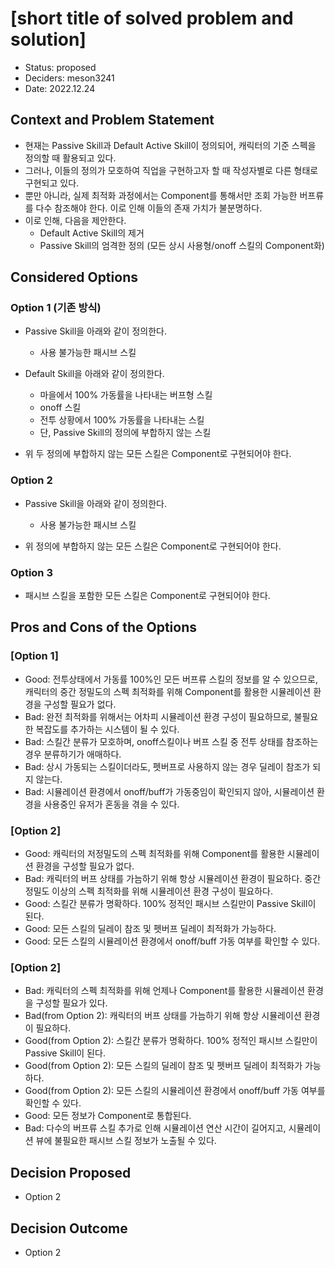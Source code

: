 # [short title of solved problem and solution]

* Status: proposed
* Deciders: meson3241
* Date: 2022.12.24


## Context and Problem Statement

- 현재는 Passive Skill과 Default Active Skill이 정의되어, 캐릭터의 기준 스펙을 정의할 때 활용되고 있다.
- 그러나, 이들의 정의가 모호하여 직업을 구현하고자 할 때 작성자별로 다른 형태로 구현되고 있다.
- 뿐만 아니라, 실제 최적화 과정에서는 Component를 통해서만 조회 가능한 버프류를 다수 참조해야 한다. 이로 인해 이들의 존재 가치가 불분명하다.
- 이로 인해, 다음을 제안한다.
  - Default Active Skill의 제거
  - Passive Skill의 엄격한 정의 (모든 상시 사용형/onoff 스킬의 Component화)

## Considered Options

### Option 1 (기존 방식)
- Passive Skill을 아래와 같이 정의한다.
  - 사용 불가능한 패시브 스킬

- Default Skill을 아래와 같이 정의한다.
  - 마을에서 100% 가동률을 나타내는 버프형 스킬
  - onoff 스킬
  - 전투 상황에서 100% 가동률을 나타내는 스킬
  - 단, Passive Skill의 정의에 부합하지 않는 스킬

- 위 두 정의에 부합하지 않는 모든 스킬은 Component로 구현되어야 한다.

### Option 2
- Passive Skill을 아래와 같이 정의한다.
  - 사용 불가능한 패시브 스킬

- 위 정의에 부합하지 않는 모든 스킬은 Component로 구현되어야 한다.

### Option 3
- 패시브 스킬을 포함한 모든 스킬은 Component로 구현되어야 한다.


## Pros and Cons of the Options

### [Option 1]

- Good: 전투상태에서 가동률 100%인 모든 버프류 스킬의 정보를 알 수 있으므로, 캐릭터의 중간 정밀도의 스펙 최적화를 위해 Component를 활용한 시뮬레이션 환경을 구성할 필요가 없다.
- Bad: 완전 최적화를 위해서는 어차피 시뮬레이션 환경 구성이 필요하므로, 불필요한 복잡도를 추가하는 시스템이 될 수 있다.
- Bad: 스킬간 분류가 모호하며, onoff스킬이나 버프 스킬 중 전투 상태를 참조하는 경우 분류하기가 애매하다.
- Bad: 상시 가동되는 스킬이더라도, 펫버프로 사용하지 않는 경우 딜레이 참조가 되지 않는다.
- Bad: 시뮬레이션 환경에서 onoff/buff가 가동중임이 확인되지 않아, 시뮬레이션 환경을 사용중인 유저가 혼동을 겪을 수 있다.


### [Option 2]

- Good: 캐릭터의 저정밀도의 스펙 최적화를 위해 Component를 활용한 시뮬레이션 환경을 구성할 필요가 없다.
- Bad: 캐릭터의 버프 상태를 가늠하기 위해 항상 시뮬레이션 환경이 필요하다. 중간 정밀도 이상의 스펙 최적화를 위해 시뮬레이션 환경 구성이 필요하다.
- Good: 스킬간 분류가 명확하다. 100% 정적인 패시브 스킬만이 Passive Skill이 된다.
- Good: 모든 스킬의 딜레이 참조 및 펫버프 딜레이 최적화가 가능하다.
- Good: 모든 스킬의 시뮬레이션 환경에서 onoff/buff 가동 여부를 확인할 수 있다.


### [Option 2]

- Bad: 캐릭터의 스펙 최적화를 위해 언제나 Component를 활용한 시뮬레이션 환경을 구성할 필요가 있다.
- Bad(from Option 2): 캐릭터의 버프 상태를 가늠하기 위해 항상 시뮬레이션 환경이 필요하다.
- Good(from Option 2): 스킬간 분류가 명확하다. 100% 정적인 패시브 스킬만이 Passive Skill이 된다.
- Good(from Option 2): 모든 스킬의 딜레이 참조 및 펫버프 딜레이 최적화가 가능하다.
- Good(from Option 2): 모든 스킬의 시뮬레이션 환경에서 onoff/buff 가동 여부를 확인할 수 있다.
- Good: 모든 정보가 Component로 통합된다.
- Bad: 다수의 버프류 스킬 추가로 인해 시뮬레이션 연산 시간이 길어지고, 시뮬레이션 뷰에 불필요한 패시브 스킬 정보가 노출될 수 있다.


## Decision Proposed

- Option 2

## Decision Outcome

- Option 2
